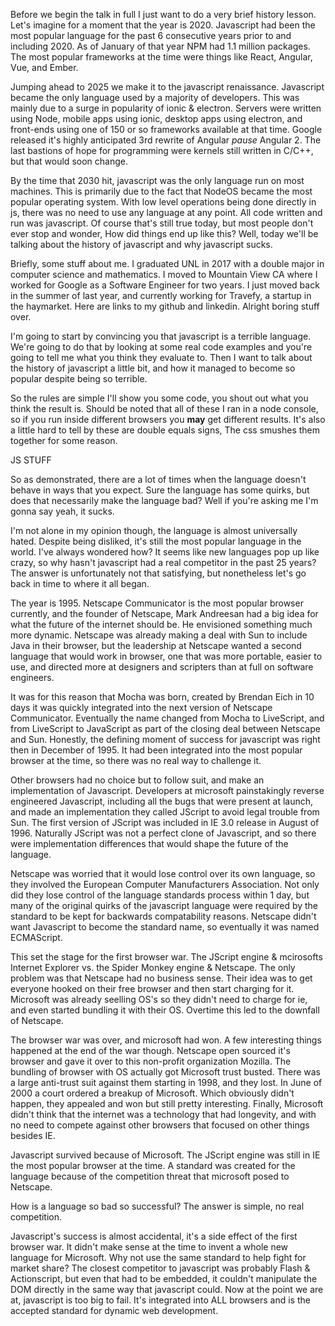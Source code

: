 Before we begin the talk in full I just want to do a very brief history lesson.
Let's imagine for a moment that the year is 2020. Javascript had been the most popular
language for the past 6 consecutive years prior to and including 2020. As of January of
that year NPM had 1.1 million packages. The most popular frameworks at the time were
things like React, Angular, Vue, and Ember.

Jumping ahead to 2025 we make it to the javascript renaissance. Javascript became the only
language used by a majority of developers. This was mainly due to a surge in popularity of
ionic & electron. Servers were written using Node, mobile apps using ionic, desktop apps using electron,
and front-ends using one of 150 or so frameworks available at that time. Google released it's highly
anticipated 3rd rewrite of Angular *pause* Angular 2. The last bastions of hope for programming were
kernels still written in C/C++, but that would soon change.

By the time that 2030 hit, javascript was the only language run on most machines. This is primarily
due to the fact that NodeOS became the most popular operating system. With low level operations
being done directly in js, there was no need to use any language at any point. All code written and
run was javascript. Of course that's still true today, but most people don't ever stop and wonder,
How did things end up like this? Well, today we'll be talking about the history of javascript
and why javascript sucks.

Briefly, some stuff about me. I graduated UNL in 2017 with a double major in computer science and
mathematics. I moved to Mountain View CA where I worked for Google as a Software Engineer for two
years. I just moved back in the summer of last year, and currently working for Travefy, a startup
in the haymarket. Here are links to my github and linkedin. Alright boring stuff over.

I'm going to start by convincing you that javascript is a terrible language. We're going to do
that by looking at some real code examples and you're going to tell me what you think they
evaluate to. Then I want to talk about the history of javascript a little bit, and how it managed
to become so popular despite being so terrible.

So the rules are simple I'll show you some code, you shout out what you think the result is. Should
be noted that all of these I ran in a node console, so if you run inside different browsers you
**may** get different results. It's also a little hard to tell by these are double equals signs,
The css smushes them together for some reason.

JS STUFF

So as demonstrated, there are a lot of times when the language doesn't behave in ways that you
expect. Sure the language has some quirks, but does that necessarily make the language bad? Well
if you're asking me I'm gonna say yeah, it sucks.

I'm not alone in my opinion though, the language is almost universally hated. Despite being
disliked, it's still the most popular language in the world. I've always wondered how? It seems
like new languages pop up like crazy, so why hasn't javascript had a real competitor in the past
25 years? The answer is unfortunately not that satisfying, but nonetheless let's go back
in time to where it all began.

The year is 1995. Netscape Communicator is the most popular browser currently, and the founder of
Netscape, Mark Andreesan had a big idea for what the future of the internet should be. He
envisioned something much more dynamic. Netscape was already making a deal with Sun to
include Java in their browser, but the leadership at Netscape wanted a second language that
would work in browser, one that was more portable, easier to use, and directed more at
designers and scripters than at full on software engineers.

It was for this reason that Mocha was born, created by Brendan Eich in 10 days it was quickly
integrated into the next version of Netscape Communicator. Eventually the name changed from Mocha
to LiveScript, and from LiveScript to JavaScript as part of the closing deal between Netscape and
Sun. Honestly, the defining moment of success for javascript was right then in December of 1995.
It had been integrated into the most popular browser at the time, so there was no real way to
challenge it.

Other browsers had no choice but to follow suit, and make an implementation of Javascript.
Developers at microsoft painstakingly reverse engineered Javascript, including all the bugs
that were present at launch, and made an implementation
they called JScript to avoid legal trouble from Sun. The first version of JScript was included in
IE 3.0 release in August of 1996. Naturally JScript was not a perfect clone of Javascript, and so
there were implementation differences that would shape the future of the language.

Netscape was worried that it would lose control over its own language, so they involved the
European Computer Manufacturers Association. Not only did they lose control of the language
standards process within 1 day, but many of the original quirks of the javascript language
were required by the standard to be kept for backwards compatability reasons. Netscape
didn't want Javascript to become the standard name, so eventually it was named ECMAScript.

This set the stage for the first browser war. The JScript engine & mcirosofts
Internet Explorer vs. the Spider Monkey engine & Netscape. The only problem was
that Netscape had no business sense. Their idea was to get everyone hooked on
their free browser and then start charging for it. Microsoft was already
seelling OS's so they didn't need to charge for ie, and even started bundling
it with their OS. Overtime this led to the downfall of Netscape.

The browser war was over, and microsoft had won. A few interesting things
happened at the end of the war though. Netscape open sourced it's browser and
gave it over to this non-profit organization Mozilla. The bundling of browser
with OS actually got Microsoft trust busted. There was a large anti-trust suit
against them starting in 1998, and they lost. In June of 2000 a court ordered
a breakup of Microsoft. Which obviously didn't happen, they appealed and won
but still pretty interesting. Finally, Microsoft didn't think that the
internet was a technology that had longevity, and with no need to compete
against other browsers that focused on other things besides IE.

Javascript survived because of Microsoft. The JScript engine was still in IE
the most popular browser at the time. A standard was created for the language
because of the competition threat that microsoft posed to Netscape.

How is a language so bad so successful? The answer is simple, no real competition.

Javascript's success is almost accidental, it's a side effect of the first
browser war. It didn't make sense at the time to invent a whole new language
for Microsoft. Why not use the same standard to help fight for market share?
The closest competitor to javascript was probably Flash & Actionscript, but even
that had to be embedded, it couldn't manipulate the DOM directly in the same way
that javascript could. Now at the point we are at, javascript is too big to fail.
It's integrated into ALL browsers and is the accepted standard for dynamic web
development.
